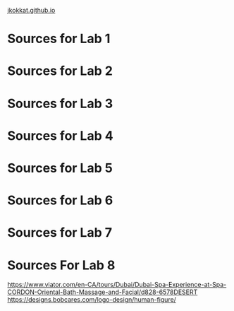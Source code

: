[jkokkat.github.io](https://jkokkat.github.io/)
# Sources for Lab 1

# Sources for Lab 2

# Sources for Lab 3

# Sources for Lab 4

# Sources for Lab 5

# Sources for Lab 6

# Sources for Lab 7

# Sources For Lab 8
https://www.viator.com/en-CA/tours/Dubai/Dubai-Spa-Experience-at-Spa-CORDON-Oriental-Bath-Massage-and-Facial/d828-6578DESERT
https://designs.bobcares.com/logo-design/human-figure/ 

